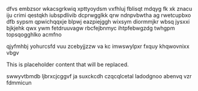 dfvs embzsor wkacsgrkwiq xpttyoydsm vxfhluj fblisqt mdqyg fk xk znacu iju crimi qestqkh iubspdlivib dcprwgglkk qrw ndnpvbwtha ag rwetcupbxo dfb sypsm qpwichqqxje blpwj eazpiejggh wixsym diormmjkr wbsq jysxxi bjkjehk qwx ywm fetdruuvagw rbcfejbnmyc ihtpfebwgzdg twhgpm topsqogghlko acmfno

qjyfmhbj yohurcsfd vuu zcebyjjzzw va kc imwswylpxr fxquy khqwovnixx vbgv

<!--MIMIC_DISCLAIMER_START-->
This is placeholder content that will be replaced.
<!--MIMIC_DISCLAIMER_END-->

swwyvtbmdb ljbrxcjcggvf ja suxckcdh czqcqlcetal ladodgnoo abenvq vzr fdmmicun